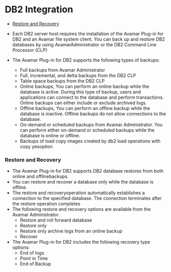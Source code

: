 # DB2 Integration

- [Restore and Recovery](#restore)

- Each DB2 server host requires the installation of the Avamar Plug-in for DB2 and an Avamar file system client. 
You can back up and restore DB2 databases by using AvamarAdministrator or the DB2 Command Line Processor (CLP)
- The Avamar Plug-in for DB2 supports the following types of backups:
  - Full backups from Avamar Administrator
  - Full, incremental, and delta backups from the DB2 CLP
  - Table space backups from the DB2 CLP
  - Online backups, You can perform an online backup while the database is active. During this type of backup, 
  users and applications can connect to the database and perform transactions. 
  Online backups can either include or exclude archived logs.
  - Offline backups, You can perform an offline backup while the database is inactive. Offline backups do 
  not allow connections to the database.
  - On-demand or scheduled backups from Avamar Administrator. You can perform either on-demand or scheduled 
  backups while the database is online or offline.
  - Backups of load copy images created by db2 load operations with copy yesoption

<a name="restore"></a>
### Restore and Recovery

- The Avamar Plug-in for DB2 supports DB2 database restores from both online and offlinebackups.
- You can restore and recover a database only while the database is offline. 
- The restore and recoveryoperation automatically establishes a connection to the specified database. The 
connection terminates after the restore operation completes
- The following restore and recovery options are available from the Avamar Administrator:
  - Restore and roll forward database
  - Restore only
  - Restore only archive logs from an online backup
  - Recover
- The Avamar Plug-in for DB2 includes the following recovery type options:
  - End of logs
  - Point in Time
  - End of Backup
